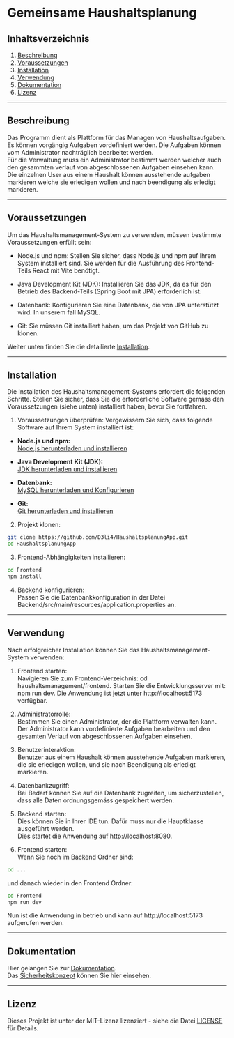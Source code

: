 # Gemeinsame Haushaltsplanung
## Inhaltsverzeichnis
1. [Beschreibung](#Beschreibung)
2. [Voraussetzungen](#voraussetzungen)
3. [Installation](#installation)
4. [Verwendung](#verwendung)
5. [Dokumentation](#dokumentation)
6. [Lizenz](#lizenz)

---
## Beschreibung

Das Programm dient als Plattform für das Managen von Haushaltsaufgaben. Es können vorgängig Aufgaben vordefiniert werden. Die Aufgaben können vom Administrator nachträglich bearbeitet werden.  
Für die Verwaltung muss ein Administrator bestimmt werden welcher auch den gesammten verlauf von abgeschlossenen Aufgaben einsehen kann.  
Die einzelnen User aus einem Haushalt können ausstehende aufgaben markieren welche sie erledigen wollen und nach beendigung als erledigt markieren. 

---
## Voraussetzungen
Um das Haushaltsmanagement-System zu verwenden, müssen bestimmte Voraussetzungen erfüllt sein:

- Node.js und npm:
Stellen Sie sicher, dass Node.js und npm auf Ihrem System installiert sind. Sie werden für die Ausführung des Frontend-Teils React mit Vite benötigt.

- Java Development Kit (JDK):
Installieren Sie das JDK, da es für den Betrieb des Backend-Teils (Spring Boot mit JPA) erforderlich ist.

- Datenbank:
Konfigurieren Sie eine Datenbank, die von JPA unterstützt wird. In unserem fall MySQL.

- Git:
Sie müssen Git installiert haben, um das Projekt von GitHub zu klonen.  

Weiter unten finden Sie die detailierte [Installation](#installation).

---
## Installation

Die Installation des Haushaltsmanagement-Systems erfordert die folgenden Schritte. Stellen Sie sicher, dass Sie die erforderliche Software gemäss den Voraussetzungen (siehe unten) installiert haben, bevor Sie fortfahren.

1. Voraussetzungen überprüfen:
Vergewissern Sie sich, dass folgende Software auf Ihrem System installiert ist:

- __Node.js und npm:__  
[Node.js herunterladen und installieren](https://nodejs.org/en)  

- __Java Development Kit (JDK):__  
[JDK herunterladen und installieren](https://www.oracle.com/java/technologies/downloads/#jdk21-windows)

- __Datenbank:__  
[MySQL herunterladen und Konfigurieren](https://dev.mysql.com/downloads/installer/)

- __Git:__  
[Git herunterladen und installieren](https://git-scm.com/)

2. Projekt klonen: 
```bash
git clone https://github.com/D3li4/HaushaltsplanungApp.git
cd HaushaltsplanungApp
```
3. Frontend-Abhängigkeiten installieren:
```bash
cd Frontend
npm install
```

4. Backend konfigurieren:  
Passen Sie die Datenbankkonfiguration in der Datei Backend/src/main/resources/application.properties an.

---
## Verwendung
Nach erfolgreicher Installation können Sie das Haushaltsmanagement-System verwenden:

1. Frontend starten:  
Navigieren Sie zum Frontend-Verzeichnis: cd haushaltsmanagement/frontend.
Starten Sie die Entwicklungsserver mit: npm run dev.
Die Anwendung ist jetzt unter http://localhost:5173 verfügbar.

2. Administratorrolle:  
Bestimmen Sie einen Administrator, der die Plattform verwalten kann.
Der Administrator kann vordefinierte Aufgaben bearbeiten und den gesamten Verlauf von abgeschlossenen Aufgaben einsehen.

3. Benutzerinteraktion:  
Benutzer aus einem Haushalt können ausstehende Aufgaben markieren, die sie erledigen wollen, und sie nach Beendigung als erledigt markieren.

4. Datenbankzugriff:  
Bei Bedarf können Sie auf die Datenbank zugreifen, um sicherzustellen, dass alle Daten ordnungsgemäss gespeichert werden.

5. Backend starten:  
Dies können Sie in Ihrer IDE tun. Dafür muss nur die Hauptklasse ausgeführt werden.  
Dies startet die Anwendung auf http://localhost:8080.

6. Frontend starten:  
Wenn Sie noch im Backend Ordner sind:  
```bash
cd ...
```
und danach wieder in den Frontend Ordner:
```bash
cd Frontend
npm run dev
```
Nun ist die Anwendung in betrieb und kann auf http://localhost:5173 aufgerufen werden.

---
## Dokumentation
Hier gelangen Sie zur [Dokumentation](Dokumentation/Dokumentation.md).  
Das [Sicherheitskonzept](Dokumentation/SECURITY.md) können Sie hier einsehen.

---
## Lizenz
Dieses Projekt ist unter der MIT-Lizenz lizenziert - siehe die Datei [LICENSE](LICENSE) für Details.